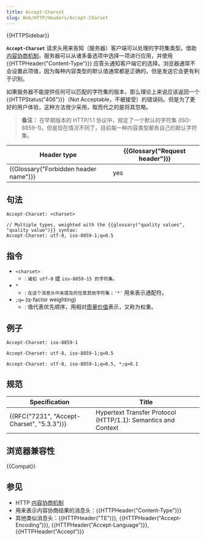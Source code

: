 ```yaml
---
title: Accept-Charset
slug: Web/HTTP/Headers/Accept-Charset
---
```


{{HTTPSidebar}}

**`Accept-Charset`** 请求头用来告知（服务器）客户端可以处理的字符集类型。借助[内容协商机制](/zh-CN/docs/Web/HTTP/Content_negotiation)，服务器可以从诸多备选项中选择一项进行应用，并使用{{HTTPHeader("Content-Type")}} 应答头通知客户端它的选择。浏览器通常不会设置此项值，因为每种内容类型的默认值通常都是正确的，但是发送它会更有利于识别。

如果服务器不能提供任何可以匹配的字符集的版本，那么理论上来说应该返回一个 {{HTTPStatus("406")}}（Not Acceptable，不被接受）的错误码。但是为了更好的用户体验，这种方法很少采用，取而代之的是将其忽略。

> **备注：** 在早期版本的 HTTP/1.1 协议中，规定了一个默认的字符集 (ISO-8859-1)。但是现在情况不同了，目前每一种内容类型都有自己的默认字符集。

| Header type                                      | {{Glossary("Request header")}} |
| ------------------------------------------------ | ---------------------------------------- |
| {{Glossary("Forbidden header name")}} | yes                                      |

## 句法

```plain
Accept-Charset: <charset>

// Multiple types, weighted with the {{glossary("quality values", "quality value")}} syntax:
Accept-Charset: utf-8, iso-8859-1;q=0.5
```

## 指令

- `<charset>`
  - : `诸如 utf-8` 或 `iso-8859-15 的字符集。`
- `*`
  - : `在这个消息头中未提及的任意其他字符集；'*'` 用来表示通配符。
- `;q=` (q-factor weighting)
  - : 值代表优先顺序，用相对[质量价值](/zh-CN/docs/Glossary/Quality_values)表示，又称为权重。

## 例子

```plain
Accept-Charset: iso-8859-1

Accept-Charset: utf-8, iso-8859-1;q=0.5

Accept-Charset: utf-8, iso-8859-1;q=0.5, *;q=0.1
```

## 规范

| Specification                                            | Title                                                         |
| -------------------------------------------------------- | ------------------------------------------------------------- |
| {{RFC("7231", "Accept-Charset", "5.3.3")}} | Hypertext Transfer Protocol (HTTP/1.1): Semantics and Context |

## 浏览器兼容性

{{Compat}}

## 参见

- HTTP [内容协商机制](/zh-CN/docs/Web/HTTP/Content_negotiation)
- 用来表示内容协商结果的消息头：{{HTTPHeader("Content-Type")}}
- 其他类似消息头：{{HTTPHeader("TE")}}, {{HTTPHeader("Accept-Encoding")}}, {{HTTPHeader("Accept-Language")}}, {{HTTPHeader("Accept")}}
